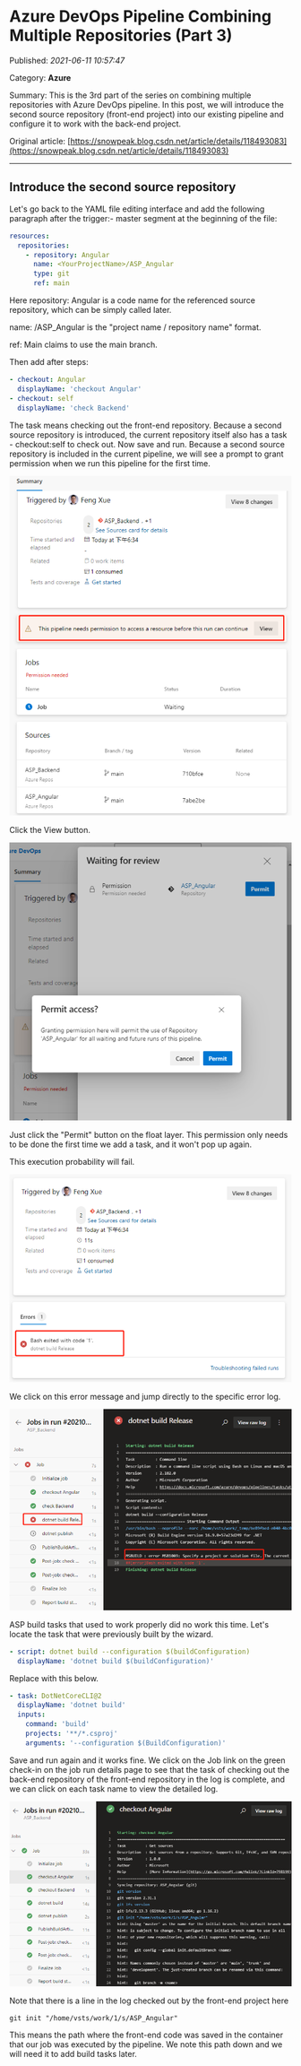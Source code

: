 # Azure DevOps Pipeline Combining Multiple Repositories (Part 3)

Published: *2021-06-11 10:57:47*

Category: __Azure__

Summary: This is the 3rd part of the series on combining multiple repositories with Azure DevOps pipeline. In this post, we will introduce the second source repository (front-end project) into our existing pipeline and configure it to work with the back-end project.

Original article: [https://snowpeak.blog.csdn.net/article/details/118493083](https://snowpeak.blog.csdn.net/article/details/118493083)

---------

## Introduce the second source repository

Let\'s go back to the YAML file editing interface and add the following
paragraph after the trigger:- master segment at the beginning of the
file:

```yaml
resources:
  repositories:
    - repository: Angular
      name: <YourProjectName>/ASP_Angular
      type: git
      ref: main
```

Here repository: Angular is a code name for the referenced source
repository, which can be simply called later.

name: <OurProjectName>/ASP_Angular is the "project name / repository
name" format.

ref: Main claims to use the main branch.

Then add after steps:

```yaml
- checkout: Angular
  displayName: 'checkout Angular'
- checkout: self
  displayName: 'check Backend'
```

The task means checking out the front-end repository. Because a second
source repository is introduced, the current repository itself also has
a task - checkout:self to check out. Now save and run. Because a second
source repository is included in the current pipeline, we will see a
prompt to grant permission when we run this pipeline for the first time.

![](../assets/img/20210611_Azure_DevOps_Pipeline_3_01.png)

Click the View button.

![](../assets/img/20210611_Azure_DevOps_Pipeline_3_02.png)

Just click the "Permit" button on the float layer. This permission
only needs to be done the first time we add a task, and it won\'t pop up
again.

This execution probability will fail.

![](../assets/img/20210611_Azure_DevOps_Pipeline_3_03.png)

We click on this error message and jump directly to the specific error
log.

![](../assets/img/20210611_Azure_DevOps_Pipeline_3_04.png)

ASP build tasks that used to work properly did no work this time. Let\'s
locate the task that were previously built by the wizard.

```yaml
- script: dotnet build --configuration $(buildConfiguration)
  displayName: 'dotnet build $(buildConfiguration)'
```

Replace with this below.

```yaml
- task: DotNetCoreCLI@2
  displayName: 'dotnet build'
  inputs:
    command: 'build'
    projects: '**/*.csproj'
    arguments: '--configuration $(BuildConfiguration)'
```

Save and run again and it works fine. We click on the Job link on the
green check-in on the job run details page to see that the task of
checking out the back-end repository of the front-end repository in the
log is complete, and we can click on each task name to view the detailed
log.

![](../assets/img/20210611_Azure_DevOps_Pipeline_3_05.png)

Note that there is a line in the log checked out by the front-end
project here

```
git init "/home/vsts/work/1/s/ASP_Angular"
```

This means the path where the front-end code was saved in the container
that our job was executed by the pipeline. We note this path down and we
will need it to add build tasks later.
